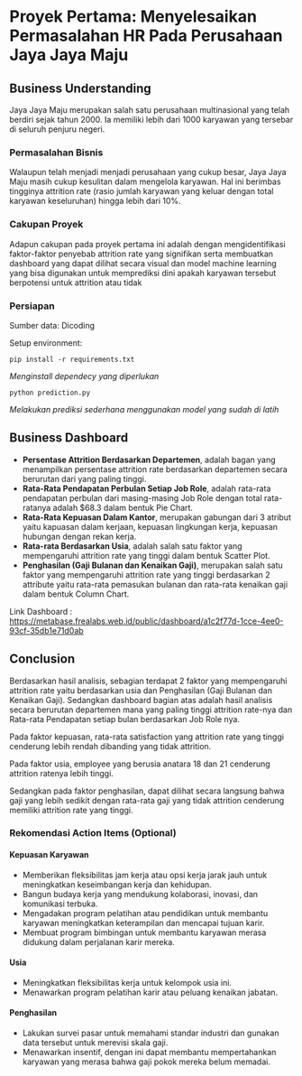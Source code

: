 # Proyek Pertama: Menyelesaikan Permasalahan HR Pada Perusahaan Jaya Jaya Maju

## Business Understanding

Jaya Jaya Maju merupakan salah satu perusahaan multinasional yang telah berdiri sejak tahun 2000. Ia memiliki lebih dari 1000 karyawan yang tersebar di seluruh penjuru negeri. 

### Permasalahan Bisnis

Walaupun telah menjadi menjadi perusahaan yang cukup besar, Jaya Jaya Maju masih cukup kesulitan dalam mengelola karyawan. Hal ini berimbas tingginya attrition rate (rasio jumlah karyawan yang keluar dengan total karyawan keseluruhan) hingga lebih dari 10%.

### Cakupan Proyek

Adapun cakupan pada proyek pertama ini adalah dengan mengidentifikasi faktor-faktor penyebab attrition rate yang signifikan serta membuatkan dashboard yang dapat dilihat secara visual dan model machine learning yang bisa digunakan untuk memprediksi dini apakah karyawan tersebut berpotensi untuk attrition atau tidak

### Persiapan

Sumber data: Dicoding

Setup environment:

```
pip install -r requirements.txt
```
*Menginstall dependecy yang diperlukan*
```
python prediction.py 
```
*Melakukan prediksi sederhana menggunakan model yang sudah di latih*

## Business Dashboard

- **Persentase Attrition Berdasarkan Departemen**, adalah bagan yang menampilkan persentase attrition rate berdasarkan departemen secara berurutan dari yang paling tinggi.
- **Rata-Rata Pendapatan Perbulan Setiap Job Role**, adalah rata-rata pendapatan perbulan dari masing-masing Job Role dengan total rata-ratanya adalah $68.3 dalam bentuk Pie Chart.
- **Rata-Rata Kepuasan Dalam Kantor**, merupakan gabungan dari 3 atribut yaitu kapuasan dalam kerjaan, kepuasan lingkungan kerja, kepuasan hubungan dengan rekan kerja.
- **Rata-rata Berdasarkan Usia**, adalah salah satu faktor yang mempengaruhi attrition rate yang tinggi dalam bentuk Scatter Plot.
- **Penghasilan (Gaji Bulanan dan Kenaikan Gaji)**, merupakan salah satu faktor yang mempengaruhi attrition rate yang tinggi berdasarkan 2 attribute yaitu rata-rata pemasukan bulanan dan rata-rata kenaikan gaji dalam bentuk Column Chart.


Link Dashboard : https://metabase.frealabs.web.id/public/dashboard/a1c2f77d-1cce-4ee0-93cf-35db1e71d0ab

## Conclusion

Berdasarkan hasil analisis, sebagian terdapat 2 faktor yang mempengaruhi attrition rate yaitu berdasarkan usia dan Penghasilan (Gaji Bulanan dan Kenaikan Gaji). Sedangkan dashboard bagian atas adalah hasil analisis secara berurutan departemen mana yang paling tinggi attrition rate-nya dan Rata-rata Pendapatan setiap bulan berdasarkan Job Role nya.

Pada faktor kepuasan, rata-rata satisfaction yang attrition rate yang tinggi cenderung lebih rendah dibanding yang tidak attrition.

Pada faktor usia, employee yang berusia anatara 18 dan 21 cenderung attrition ratenya lebih tinggi.

Sedangkan pada faktor penghasilan, dapat dilihat secara langsung bahwa gaji yang lebih sedikit dengan rata-rata gaji yang tidak attrition cenderung memiliki attrition rate yang tinggi.

### Rekomendasi Action Items (Optional)

####  Kepuasan Karyawan
- Memberikan fleksibilitas jam kerja atau opsi  kerja jarak jauh untuk meningkatkan keseimbangan kerja dan kehidupan.
- Bangun budaya kerja yang mendukung kolaborasi, inovasi, dan komunikasi terbuka.
- Mengadakan program pelatihan atau pendidikan untuk membantu karyawan meningkatkan keterampilan dan mencapai tujuan karir.
- Membuat program bimbingan untuk membantu karyawan merasa didukung dalam perjalanan karir mereka.

#### Usia 
- Meningkatkan fleksibilitas kerja untuk kelompok usia ini.
- Menawarkan program pelatihan karir atau peluang kenaikan jabatan.


#### Penghasilan
- Lakukan survei pasar untuk memahami standar industri dan gunakan data tersebut untuk merevisi skala gaji.
- Menawarkan insentif, dengan ini dapat membantu mempertahankan karyawan yang merasa bahwa gaji pokok mereka belum memadai.